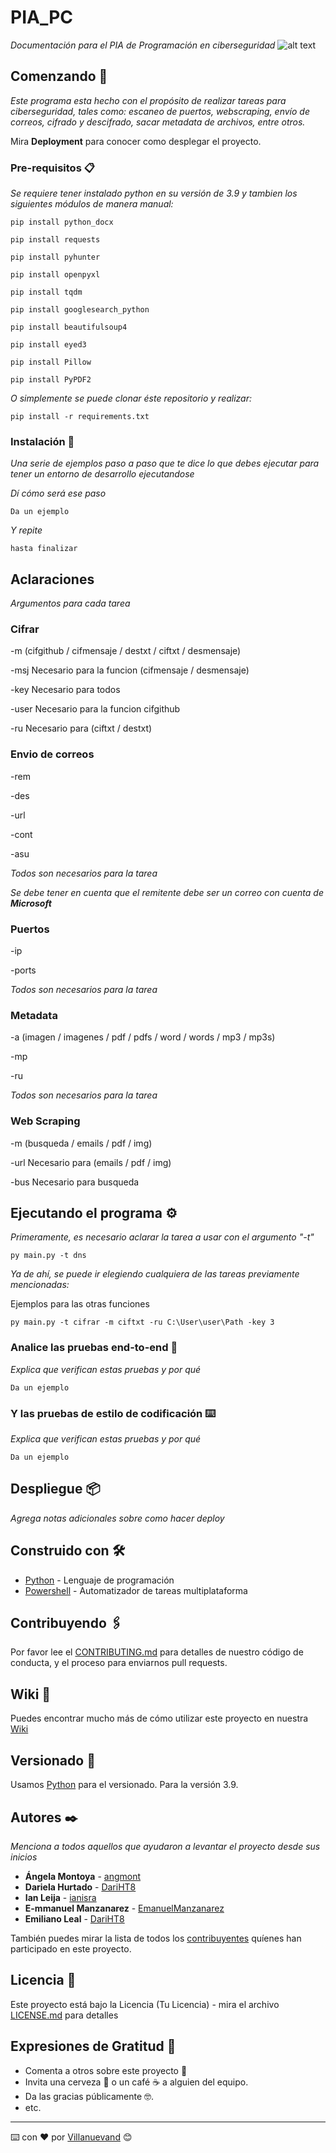 # PIA_PC

_Documentación para el PIA de Programación en ciberseguridad_
![alt text](https://www.mejorconweb.com/images/programacion-web-barcelona.jpg)

## Comenzando 🚀

_Este programa esta hecho con el propósito de realizar tareas para ciberseguridad, tales como: escaneo de puertos, webscraping, envío de correos, cifrado y descifrado, sacar metadata de archivos, entre otros._

Mira **Deployment** para conocer como desplegar el proyecto.


### Pre-requisitos 📋

_Se requiere tener instalado python en su versión de 3.9 y tambien los siguientes módulos de manera manual:_

```
pip install python_docx
```
```
pip install requests
```
```
pip install pyhunter
```
```
pip install openpyxl
```
```
pip install tqdm
```
```
pip install googlesearch_python
```
```
pip install beautifulsoup4
```
```
pip install eyed3
```
```
pip install Pillow
```
```
pip install PyPDF2
```

_O simplemente se puede clonar éste repositorio y realizar:_
```
pip install -r requirements.txt 
```

### Instalación 🔧

_Una serie de ejemplos paso a paso que te dice lo que debes ejecutar para tener un entorno de desarrollo ejecutandose_

_Dí cómo será ese paso_

```
Da un ejemplo
```

_Y repite_

```
hasta finalizar
```
## Aclaraciones
_Argumentos para cada tarea_

### Cifrar

-m (cifgithub / cifmensaje / destxt / ciftxt / desmensaje)

-msj Necesario para la funcion (cifmensaje / desmensaje)

-key Necesario para todos

-user Necesario para la funcion cifgithub

-ru Necesario para (ciftxt / destxt)

### Envio de correos
-rem

-des

-url

-cont

-asu

_Todos son necesarios para la tarea_

_Se debe tener en cuenta que el remitente debe ser un correo con cuenta de **Microsoft**_

### Puertos
-ip

-ports

_Todos son necesarios para la tarea_

### Metadata
-a (imagen / imagenes / pdf / pdfs / word / words / mp3 / mp3s)

-mp 

-ru

_Todos son necesarios para la tarea_

### Web Scraping

-m (busqueda / emails / pdf / img)

-url Necesario para (emails / pdf / img)

-bus Necesario para busqueda


## Ejecutando el programa ⚙️

_Primeramente, es necesario aclarar la tarea a usar con el argumento "-t"_
```
py main.py -t dns
```
_Ya de ahí, se puede ir elegiendo cualquiera de las tareas previamente mencionadas:_

Ejemplos para las otras funciones
```
py main.py -t cifrar -m ciftxt -ru C:\User\user\Path -key 3
```
### Analice las pruebas end-to-end 🔩

_Explica que verifican estas pruebas y por qué_

```
Da un ejemplo
```

### Y las pruebas de estilo de codificación ⌨️

_Explica que verifican estas pruebas y por qué_

```
Da un ejemplo
```

## Despliegue 📦

_Agrega notas adicionales sobre como hacer deploy_

## Construido con 🛠️


* [Python](https://www.python.org/) - Lenguaje de programación
* [Powershell](https://docs.microsoft.com/en-us/powershell/?view=powershell-7.2) - Automatizador de tareas multiplataforma

## Contribuyendo 🖇️

Por favor lee el [CONTRIBUTING.md](https://gist.github.com/villanuevand/xxxxxx) para detalles de nuestro código de conducta, y el proceso para enviarnos pull requests.

## Wiki 📖

Puedes encontrar mucho más de cómo utilizar este proyecto en nuestra [Wiki](https://github.com/tu/proyecto/wiki)

## Versionado 📌

Usamos [Python](https://www.python.org/) para el versionado. Para la versión 3.9.

## Autores ✒️

_Menciona a todos aquellos que ayudaron a levantar el proyecto desde sus inicios_

* **Ángela Montoya** - [angmont](https://github.com/angmont)
* **Dariela Hurtado** - [DariHT8](https://github.com/DariHT8)
* **Ian Leija** - [ianisra](https://github.com/ianisra)
* **E-mmanuel Manzanarez** - [EmanuelManzanarez](https://github.com/EmanuelManzanarez)
* **Emiliano Leal** - [DariHT8](https://github.com/DariHT8)

También puedes mirar la lista de todos los [contribuyentes](https://github.com/your/project/contributors) quíenes han participado en este proyecto. 

## Licencia 📄

Este proyecto está bajo la Licencia (Tu Licencia) - mira el archivo [LICENSE.md](LICENSE.md) para detalles

## Expresiones de Gratitud 🎁

* Comenta a otros sobre este proyecto 📢
* Invita una cerveza 🍺 o un café ☕ a alguien del equipo. 
* Da las gracias públicamente 🤓.
* etc.



---
⌨️ con ❤️ por [Villanuevand](https://github.com/Villanuevand) 😊
